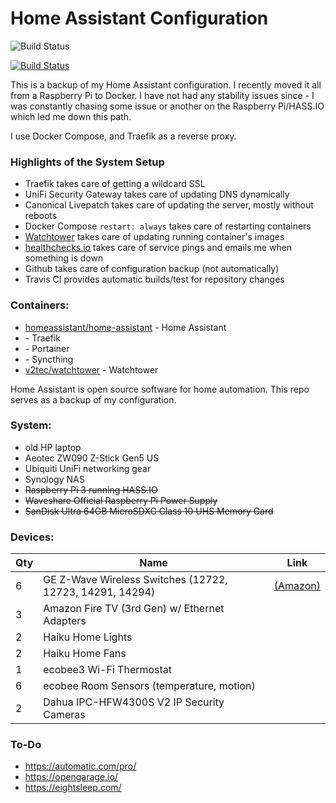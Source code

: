 # Home Assistant Configuration

![Build Status](https://travis-ci.org/joe-scalise/HomeAssistantConfig.svg?branch=master)

[![Build Status](https://joe-scalise.visualstudio.com/MyFirstProject/_apis/build/status/joe-scalise.HomeAssistantConfig)](https://joe-scalise.visualstudio.com/MyFirstProject/_build/latest?definitionId=1)

This is a backup of my Home Assistant configuration.  I recently moved it all from a Raspberry Pi to Docker.  I have not had any stability issues since - I was constantly chasing some issue or another on the Raspberry Pi/HASS.IO which led me down this path.

I use Docker Compose, and Traefik as a reverse proxy.  

### Highlights of the System Setup

* Traefik takes care of getting a wildcard SSL
* UniFi Security Gateway takes care of updating DNS dynamically
* Canonical Livepatch takes care of updating the server, mostly without reboots
* Docker Compose `restart: always` takes care of restarting containers
* [Watchtower](https://github.com/v2tec/watchtower) takes care of updating running container's images
* [healthchecks.io](https://healthchecks.io/) takes care of service pings and emails me when something is down
* Github takes care of configuration backup (not automatically)
* Travis CI provides automatic builds/test for repository changes

### Containers:

* [homeassistant/home-assistant](https://hub.docker.com/r/homeassistant/home-assistant/) - Home Assistant
* []() - Traefik
* []() - Portainer
* []() - Syncthing
* [v2tec/watchtower](https://github.com/v2tec/watchtower) - Watchtower

Home Assistant is open source software for home automation.  This repo serves as a backup of my configuration.

### System:
- old HP laptop
- Aeotec ZW090 Z-Stick Gen5 US
- Ubiquiti UniFi networking gear
- Synology NAS
- ~~Raspberry Pi 3 running HASS.IO~~
- ~~Waveshare Official Raspberry Pi Power Supply~~
- ~~SanDisk Ultra 64GB MicroSDXC Class 10 UHS Memory Card~~

### Devices:

| Qty   | Name                                                  | Link |
| ----- | ----------------------------------------------------- | ---- |
| 6 | GE Z-Wave Wireless Switches (12722, 12723, 14291, 14294) | [(Amazon)](https://www.amazon.com/gp/product/B01M1AHC3R/) |
| 3 | Amazon Fire TV (3rd Gen) w/ Ethernet Adapters  | |
| 2 | Haiku Home Lights | |
| 2 | Haiku Home Fans | |
| 1 | ecobee3 Wi-Fi Thermostat  | |
| 6 | ecobee Room Sensors (temperature, motion) | |
| 2 | Dahua IPC-HFW4300S V2 IP Security Cameras | |

### To-Do
* https://automatic.com/pro/
* https://opengarage.io/
* https://eightsleep.com/
